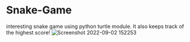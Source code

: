 # Snake-Game
interesting snake game using python turtle module.
It also keeps track of the highest score!
![Screenshot 2022-09-02 152253](https://user-images.githubusercontent.com/96364290/188114400-00763f4f-5367-4078-878d-e05845dbb940.jpg)

